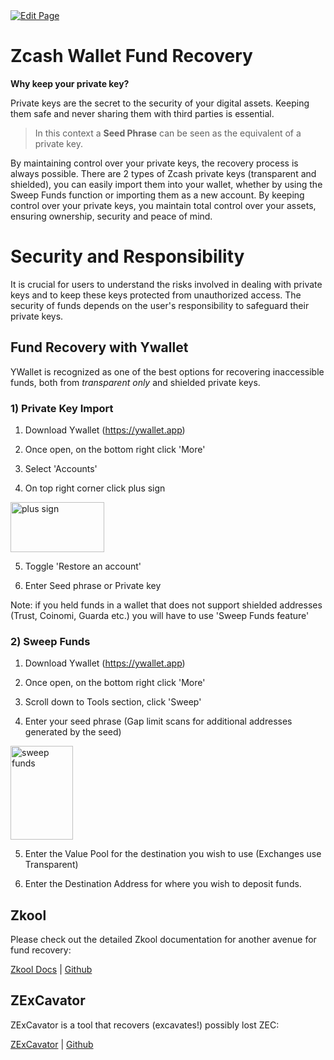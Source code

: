 <a href="https://github.com/zechub/zechub/edit/main/site/Using_Zcash/Recovering_Funds.md" target="_blank">
  <img src="https://img.shields.io/badge/Edit-blue" alt="Edit Page"/>
</a>

# Zcash Wallet Fund Recovery

**Why keep your private key?** 

Private keys are the secret to the security of your digital assets. Keeping them safe and never sharing them with third parties is essential. 

> In this context a **Seed Phrase** can be seen as the equivalent of a private key.

By maintaining control over your private keys, the recovery process is always possible. There are 2 types of Zcash private keys (transparent and shielded), you can easily import them into your wallet, whether by using the Sweep Funds function or importing them as a new account. By keeping control over your private keys, you maintain total control over your assets, ensuring ownership, security and peace of mind.


# Security and Responsibility

It is crucial for users to understand the risks involved in dealing with private keys and to keep these keys protected from unauthorized access. The security of funds depends on the user's responsibility to safeguard their private keys.


## Fund Recovery with Ywallet

YWallet is recognized as one of the best options for recovering inaccessible funds, both from *transparent only* and shielded private keys.


### 1) Private Key Import 

1. Download Ywallet (https://ywallet.app)

2. Once open, on the bottom right click 'More'

3. Select 'Accounts'

4. On top right corner click plus sign 

<img src="https://i.postimg.cc/xJbVz7gB/plus.png" alt="plus sign" width="150" height="80" />

5. Toggle 'Restore an account' 

6. Enter Seed phrase or Private key

Note: if you held funds in a wallet that does not support shielded addresses (Trust, Coinomi, Guarda etc.) you will have to use 'Sweep Funds feature' 

### 2) Sweep Funds

1. Download Ywallet (https://ywallet.app)

2. Once open, on the bottom right click 'More'

3. Scroll down to Tools section, click 'Sweep'

4. Enter your seed phrase (Gap limit scans for additional addresses generated by the seed)

<img src="https://i.postimg.cc/3055CBcN/sweep.png" alt="sweep funds" width="100" height="150" />

5. Enter the Value Pool for the destination you wish to use (Exchanges use Transparent)

6. Enter the Destination Address for where you wish to deposit funds. 


## Zkool

Please check out the detailed Zkool documentation for another avenue for fund recovery:

<a href="https://hhanh00.github.io/zkool2/guide/start.html">Zkool Docs</a> | <a href="https://github.com/hhanh00/zkool2/">Github</a>


## ZExCavator

ZExCavator is a tool that recovers (excavates!) possibly lost ZEC:

<a href="https://zexcavator.com/">ZExCavator</a> | <a href="https://github.com/zingolabs/zexcavator">Github</a>




